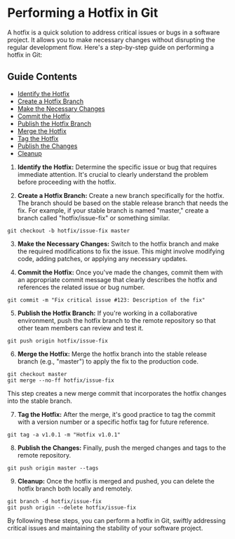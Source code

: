 # Performing a Hotfix in Git

A hotfix is a quick solution to address critical issues or bugs in a software project. It allows you to make necessary changes without disrupting the regular development flow. Here's a step-by-step guide on performing a hotfix in Git:

## Guide Contents
- [Identify the Hotfix](#identify-the-hotfix)
- [Create a Hotfix Branch](#create-a-hotfix-branch)
- [Make the Necessary Changes](#make-the-necessary-changes)
- [Commit the Hotfix](#commit-the-hotfix)
- [Publish the Hotfix Branch](#publish-the-hotfix-branch)
- [Merge the Hotfix](#merge-the-hotfix)
- [Tag the Hotfix](#tag-the-hotfix)
- [Publish the Changes](#publish-the-changes)
- [Cleanup](#cleanup)

1. **Identify the Hotfix:** Determine the specific issue or bug that requires immediate attention. It's crucial to clearly understand the problem before proceeding with the hotfix.

2. **Create a Hotfix Branch:** Create a new branch specifically for the hotfix. The branch should be based on the stable release branch that needs the fix. For example, if your stable branch is named "master," create a branch called "hotfix/issue-fix" or something similar.

```
git checkout -b hotfix/issue-fix master
```

3. **Make the Necessary Changes:** Switch to the hotfix branch and make the required modifications to fix the issue. This might involve modifying code, adding patches, or applying any necessary updates.

4. **Commit the Hotfix:** Once you've made the changes, commit them with an appropriate commit message that clearly describes the hotfix and references the related issue or bug number.

```
git commit -m "Fix critical issue #123: Description of the fix"
```
5. **Publish the Hotfix Branch:** If you're working in a collaborative environment, push the hotfix branch to the remote repository so that other team members can review and test it.

```
git push origin hotfix/issue-fix
```

6. **Merge the Hotfix:** Merge the hotfix branch into the stable release branch (e.g., "master") to apply the fix to the production code.

```
git checkout master
git merge --no-ff hotfix/issue-fix
```

This step creates a new merge commit that incorporates the hotfix changes into the stable branch.

7. **Tag the Hotfix:** After the merge, it's good practice to tag the commit with a version number or a specific hotfix tag for future reference.

```
git tag -a v1.0.1 -m "Hotfix v1.0.1"
```

8. **Publish the Changes:** Finally, push the merged changes and tags to the remote repository.

```
git push origin master --tags
```

9. **Cleanup:** Once the hotfix is merged and pushed, you can delete the hotfix branch both locally and remotely.

```
git branch -d hotfix/issue-fix
git push origin --delete hotfix/issue-fix
```

By following these steps, you can perform a hotfix in Git, swiftly addressing critical issues and maintaining the stability of your software project.
